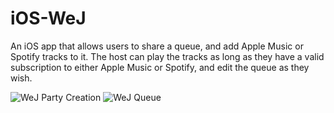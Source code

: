 # iOS-WeJ

An iOS app that allows users to share a queue, and add Apple Music or Spotify tracks to it. The host can play the tracks as long as they have a valid subscription to either Apple Music or Spotify, and edit the queue as they wish.

![](https://github.com/alisidd/iOS-WeJ/blob/master/Sketch%20Prototype/image%202.jpg "WeJ Party Creation")
![](https://github.com/alisidd/iOS-WeJ/blob/master/Sketch%20Prototype/image.jpg "WeJ Queue")
